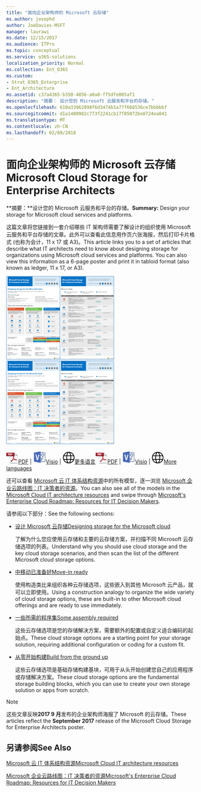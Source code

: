 ```yaml
---
title: "面向企业架构师的 Microsoft 云存储"
ms.author: josephd
author: JoeDavies-MSFT
manager: laurawi
ms.date: 12/15/2017
ms.audience: ITPro
ms.topic: conceptual
ms.service: o365-solutions
localization_priority: Normal
ms.collection: Ent_O365
ms.custom:
- Strat_O365_Enterprise
- Ent_Architecture
ms.assetid: c37a4365-b350-4856-a0a8-ff5dfe005af1
description: "摘要： 设计您的 Microsoft 云服务和平台的存储。"
ms.openlocfilehash: 610a33962098f6d3474b1a77f668536ce7bbbbbf
ms.sourcegitcommit: d1a1480982c773f2241cb17f85072be8724ea841
ms.translationtype: MT
ms.contentlocale: zh-CN
ms.lasthandoff: 02/09/2018
---
```

# <a name="microsoft-cloud-storage-for-enterprise-architects"></a><span data-ttu-id="e61ba-103">面向企业架构师的 Microsoft 云存储</span><span class="sxs-lookup"><span data-stu-id="e61ba-103">Microsoft Cloud Storage for Enterprise Architects</span></span>

 <span data-ttu-id="e61ba-104">**摘要：**设计您的 Microsoft 云服务和平台的存储。</span><span class="sxs-lookup"><span data-stu-id="e61ba-104">**Summary:** Design your storage for Microsoft cloud services and platforms.</span></span>
  
<span data-ttu-id="e61ba-p101">这篇文章将您链接到一套介绍哪些 IT 架构师需要了解设计的组织使用 Microsoft 云服务和平台存储的文章。此外可以查看此信息用作页六张海报，然后打印卡片格式 (也称为会计，11 x 17 或 A3)。</span><span class="sxs-lookup"><span data-stu-id="e61ba-p101">This article links you to a set of articles that describe what IT architects need to know about designing storage for organizations using Microsoft cloud services and platforms. You can also view this information as a 6-page poster and print it in tabloid format (also known as ledger, 11 x 17, or A3).</span></span>
  
<span data-ttu-id="e61ba-107">[![Microsoft 云存储模型的缩略图图像](images/0d4e2eb9-1109-4b3b-bf9e-2f3eff2e2cc4.png)  
](https://www.microsoft.com/download/details.aspx?id=49552)</span><span class="sxs-lookup"><span data-stu-id="e61ba-107">[![Thumb image for Microsoft cloud storage model](images/0d4e2eb9-1109-4b3b-bf9e-2f3eff2e2cc4.png)  
](https://www.microsoft.com/download/details.aspx?id=49552)</span></span>
  
<span data-ttu-id="e61ba-108">![PDF 文件](images/ITPro_Other_PDFicon.png)[PDF](https://go.microsoft.com/fwlink/p/?linkid=842079) | ![Visio 文件](images/ITPro_Other_VisioIcon.jpg)[Visio](https://go.microsoft.com/fwlink/p/?linkid=842080) | ![参阅包含其他语言版本的页面](images/e16c992d-b0f8-48ae-bf44-db7a9fcaab9e.png)[更多语言](https://www.microsoft.com/download/details.aspx?id=49552)</span><span class="sxs-lookup"><span data-stu-id="e61ba-108">![PDF file](images/ITPro_Other_PDFicon.png)[PDF](https://go.microsoft.com/fwlink/p/?linkid=842079) | ![Visio file](images/ITPro_Other_VisioIcon.jpg)[Visio](https://go.microsoft.com/fwlink/p/?linkid=842080) | ![See a page with versions in additional languages](images/e16c992d-b0f8-48ae-bf44-db7a9fcaab9e.png)[More languages](https://www.microsoft.com/download/details.aspx?id=49552)</span></span>
  
<span data-ttu-id="e61ba-109">还可以查看 [Microsoft 云 IT 体系结构资源](microsoft-cloud-it-architecture-resources.md)中的所有模型，逐一浏览 [Microsoft 企业云路线图：IT 决策者的资源](https://aka.ms/cloudarchitecture)。</span><span class="sxs-lookup"><span data-stu-id="e61ba-109">You can also see all of the models in the [Microsoft Cloud IT architecture resources](microsoft-cloud-it-architecture-resources.md) and swipe through [Microsoft's Enterprise Cloud Roadmap: Resources for IT Decision Makers](https://aka.ms/cloudarchitecture).</span></span>
  
<span data-ttu-id="e61ba-110">请参阅以下部分：</span><span class="sxs-lookup"><span data-stu-id="e61ba-110">See the following sections:</span></span>
  
- [<span data-ttu-id="e61ba-111">设计 Microsoft 云存储</span><span class="sxs-lookup"><span data-stu-id="e61ba-111">Designing storage for the Microsoft cloud</span></span>](designing-storage-for-the-microsoft-cloud.md)
    
    <span data-ttu-id="e61ba-112">了解为什么您应使用云存储和主要的云存储方案，并扫描不同 Microsoft 云存储选项的列表。</span><span class="sxs-lookup"><span data-stu-id="e61ba-112">Understand why you should use cloud storage and the key cloud storage scenarios, and then scan the list of the different Microsoft cloud storage options.</span></span>
    
- [<span data-ttu-id="e61ba-113">中移动已准备好</span><span class="sxs-lookup"><span data-stu-id="e61ba-113">Move-in ready</span></span>](move-in-ready.md)
    
    <span data-ttu-id="e61ba-114">使用构造类比来组织各种云存储选项，这些嵌入到其他 Microsoft 云产品，就可以立即使用。</span><span class="sxs-lookup"><span data-stu-id="e61ba-114">Using a construction analogy to organize the wide variety of cloud storage options, these are built-in to other Microsoft cloud offerings and are ready to use immediately.</span></span>
    
- [<span data-ttu-id="e61ba-115">一些所需的程序集</span><span class="sxs-lookup"><span data-stu-id="e61ba-115">Some assembly required</span></span>](some-assembly-required.md)
    
    <span data-ttu-id="e61ba-116">这些云存储选项是您的存储解决方案，需要额外的配置或自定义适合编码的起始点。</span><span class="sxs-lookup"><span data-stu-id="e61ba-116">These cloud storage options are a starting point for your storage solution, requiring additional configuration or coding for a custom fit.</span></span>
    
- [<span data-ttu-id="e61ba-117">从零开始构建</span><span class="sxs-lookup"><span data-stu-id="e61ba-117">Build from the ground up</span></span>](build-from-the-ground-up.md)
    
    <span data-ttu-id="e61ba-118">这些云存储选项是基础存储构建基块，可用于从头开始创建您自己的应用程序或存储解决方案。</span><span class="sxs-lookup"><span data-stu-id="e61ba-118">These cloud storage options are the fundamental storage building blocks, which you can use to create your own storage solution or apps from scratch.</span></span>
    
> [!NOTE]
> <span data-ttu-id="e61ba-119">这些文章反映**2017 9 月**发布的企业架构师海报了 Microsoft 的云存储。</span><span class="sxs-lookup"><span data-stu-id="e61ba-119">These articles reflect the **September 2017** release of the Microsoft Cloud Storage for Enterprise Architects poster.</span></span>
  
## <a name="see-also"></a><span data-ttu-id="e61ba-120">另请参阅</span><span class="sxs-lookup"><span data-stu-id="e61ba-120">See Also</span></span>

[<span data-ttu-id="e61ba-121">Microsoft 云 IT 体系结构资源</span><span class="sxs-lookup"><span data-stu-id="e61ba-121">Microsoft Cloud IT architecture resources</span></span>](microsoft-cloud-it-architecture-resources.md)

[<span data-ttu-id="e61ba-122">Microsoft 企业云路线图：IT 决策者的资源</span><span class="sxs-lookup"><span data-stu-id="e61ba-122">Microsoft's Enterprise Cloud Roadmap: Resources for IT Decision Makers</span></span>](https://sway.com/FJ2xsyWtkJc2taRD)




